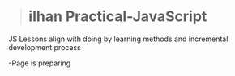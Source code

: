 > # ilhan Practical-JavaScript
JS Lessons align with doing by learning methods and incremental development process 
 
-Page is preparing
